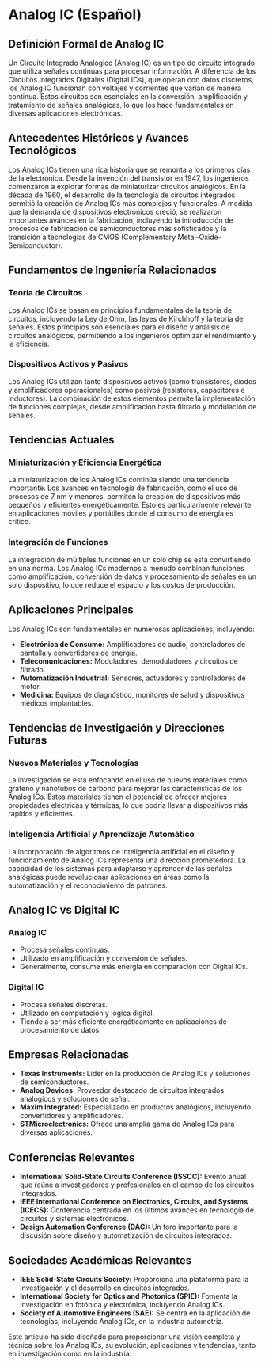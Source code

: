 # Analog IC (Español)

## Definición Formal de Analog IC

Un Circuito Integrado Analógico (Analog IC) es un tipo de circuito integrado que utiliza señales continuas para procesar información. A diferencia de los Circuitos Integrados Digitales (Digital ICs), que operan con datos discretos, los Analog IC funcionan con voltajes y corrientes que varían de manera continua. Estos circuitos son esenciales en la conversión, amplificación y tratamiento de señales analógicas, lo que los hace fundamentales en diversas aplicaciones electrónicas.

## Antecedentes Históricos y Avances Tecnológicos

Los Analog ICs tienen una rica historia que se remonta a los primeros días de la electrónica. Desde la invención del transistor en 1947, los ingenieros comenzaron a explorar formas de miniaturizar circuitos analógicos. En la década de 1960, el desarrollo de la tecnología de circuitos integrados permitió la creación de Analog ICs más complejos y funcionales. A medida que la demanda de dispositivos electrónicos creció, se realizaron importantes avances en la fabricación, incluyendo la introducción de procesos de fabricación de semiconductores más sofisticados y la transición a tecnologías de CMOS (Complementary Metal-Oxide-Semiconductor).

## Fundamentos de Ingeniería Relacionados

### Teoría de Circuitos

Los Analog ICs se basan en principios fundamentales de la teoría de circuitos, incluyendo la Ley de Ohm, las leyes de Kirchhoff y la teoría de señales. Estos principios son esenciales para el diseño y análisis de circuitos analógicos, permitiendo a los ingenieros optimizar el rendimiento y la eficiencia.

### Dispositivos Activos y Pasivos

Los Analog ICs utilizan tanto dispositivos activos (como transistores, diodos y amplificadores operacionales) como pasivos (resistores, capacitores e inductores). La combinación de estos elementos permite la implementación de funciones complejas, desde amplificación hasta filtrado y modulación de señales.

## Tendencias Actuales

### Miniaturización y Eficiencia Energética

La miniaturización de los Analog ICs continúa siendo una tendencia importante. Los avances en tecnología de fabricación, como el uso de procesos de 7 nm y menores, permiten la creación de dispositivos más pequeños y eficientes energéticamente. Esto es particularmente relevante en aplicaciones móviles y portátiles donde el consumo de energía es crítico.

### Integración de Funciones

La integración de múltiples funciones en un solo chip se está convirtiendo en una norma. Los Analog ICs modernos a menudo combinan funciones como amplificación, conversión de datos y procesamiento de señales en un solo dispositivo, lo que reduce el espacio y los costos de producción.

## Aplicaciones Principales

Los Analog ICs son fundamentales en numerosas aplicaciones, incluyendo:

- **Electrónica de Consumo:** Amplificadores de audio, controladores de pantalla y convertidores de energía.
- **Telecomunicaciones:** Moduladores, demoduladores y circuitos de filtrado.
- **Automatización Industrial:** Sensores, actuadores y controladores de motor.
- **Medicina:** Equipos de diagnóstico, monitores de salud y dispositivos médicos implantables.

## Tendencias de Investigación y Direcciones Futuras

### Nuevos Materiales y Tecnologías

La investigación se está enfocando en el uso de nuevos materiales como grafeno y nanotubos de carbono para mejorar las características de los Analog ICs. Estos materiales tienen el potencial de ofrecer mejores propiedades eléctricas y térmicas, lo que podría llevar a dispositivos más rápidos y eficientes.

### Inteligencia Artificial y Aprendizaje Automático

La incorporación de algoritmos de inteligencia artificial en el diseño y funcionamiento de Analog ICs representa una dirección prometedora. La capacidad de los sistemas para adaptarse y aprender de las señales analógicas puede revolucionar aplicaciones en áreas como la automatización y el reconocimiento de patrones.

## Analog IC vs Digital IC

### Analog IC

- Procesa señales continuas.
- Utilizado en amplificación y conversión de señales.
- Generalmente, consume más energía en comparación con Digital ICs.

### Digital IC

- Procesa señales discretas.
- Utilizado en computación y lógica digital.
- Tiende a ser más eficiente energéticamente en aplicaciones de procesamiento de datos.

## Empresas Relacionadas

- **Texas Instruments:** Líder en la producción de Analog ICs y soluciones de semiconductores.
- **Analog Devices:** Proveedor destacado de circuitos integrados analógicos y soluciones de señal.
- **Maxim Integrated:** Especializado en productos analógicos, incluyendo convertidores y amplificadores.
- **STMicroelectronics:** Ofrece una amplia gama de Analog ICs para diversas aplicaciones.

## Conferencias Relevantes

- **International Solid-State Circuits Conference (ISSCC):** Evento anual que reúne a investigadores y profesionales en el campo de los circuitos integrados.
- **IEEE International Conference on Electronics, Circuits, and Systems (ICECS):** Conferencia centrada en los últimos avances en tecnología de circuitos y sistemas electrónicos.
- **Design Automation Conference (DAC):** Un foro importante para la discusión sobre diseño y automatización de circuitos integrados.

## Sociedades Académicas Relevantes

- **IEEE Solid-State Circuits Society:** Proporciona una plataforma para la investigación y el desarrollo en circuitos integrados.
- **International Society for Optics and Photonics (SPIE):** Fomenta la investigación en fotónica y electrónica, incluyendo Analog ICs.
- **Society of Automotive Engineers (SAE):** Se centra en la aplicación de tecnologías, incluyendo Analog ICs, en la industria automotriz.

Este artículo ha sido diseñado para proporcionar una visión completa y técnica sobre los Analog ICs, su evolución, aplicaciones y tendencias, tanto en investigación como en la industria.